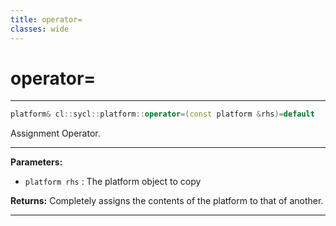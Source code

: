 ```yaml
---
title: operator=
classes: wide
---
```

# operator=

---

```cpp
platform& cl::sycl::platform::operator=(const platform &rhs)=default
```


Assignment Operator. 


---
**Parameters:**

 - `platform rhs`
: The platform object to copy 

**Returns:** Completely assigns the contents of the platform to that of another. 

---
